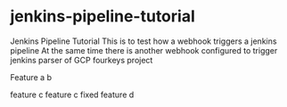 # jenkins-pipeline-tutorial
Jenkins Pipeline Tutorial
 This is to test how a webhook triggers a jenkins pipeline
 At the same time there is another webhook configured to trigger jenkins parser of GCP fourkeys project 

Feature a
b

feature c
feature c fixed
feature d
